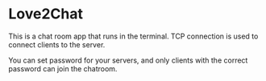 # Love2Chat
This is a chat room app that runs in the terminal. TCP connection is used to connect clients to the server.

You can set password for your servers, and only clients with the correct password can join the chatroom.
